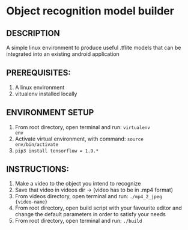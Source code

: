# Object recognition model builder

## DESCRIPTION
A simple linux environment to produce useful .tflite models that can be integrated into an existing android application 

## PREREQUISITES:
1. A linux environment
2. vitualenv installed locally

## ENVIRONMENT SETUP
1. From root directory, open terminal and run: <code>virtualenv env</code>
2. Activate virtual environment, with command: <code>source env/bin/activate</code>
3. <code>pip3 install tensorflow = 1.9.*</code>

## INSTRUCTIONS:

1. Make a video to the object you intend to recognize
2. Save that video in videos dir -> (video has to be in .mp4 format)
3. From videos directory, open terminal and run: <code>./mp4_2_jpeg {video-name}</code> 
4. From root directory, open build script with your favourite editor and change the default parameters in order to satisfy your needs
5. From root directory, open terminal and run: <code>./build</code> 

